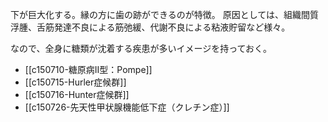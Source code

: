 下が巨大化する。縁の方に歯の跡ができるのが特徴。
原因としては、組織間質浮腫、舌筋発達不良による筋弛緩、代謝不良による粘液貯留など様々。

なので、全身に糖類が沈着する疾患が多いイメージを持っておく。
- [[c150710-糖原病II型：Pompe]]
- [[c150715-Hurler症候群]]
- [[c150716-Hunter症候群]]
- [[c150726-先天性甲状腺機能低下症（クレチン症）]]
